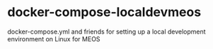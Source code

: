 # docker-compose-localdevmeos
docker-compose.yml and friends for setting up a local development environment  on Linux for MEOS
